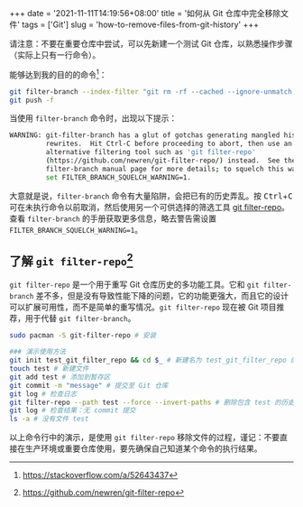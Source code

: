 +++
date = '2021-11-11T14:19:56+08:00'
title = '如何从 Git 仓库中完全移除文件'
tags = ['Git']
slug = 'how-to-remove-files-from-git-history'
+++

请注意：不要在重要仓库中尝试，可以先新建一个测试 Git 仓库，以熟悉操作步骤（实际上只有一行命令）。

能够达到我的目的的命令[^1]：

```sh
git filter-branch --index-filter "git rm -rf --cached --ignore-unmatch path_to_file" HEAD
git push -f
```

当使用 `filter-branch` 命令时，出现以下提示：

```sh
WARNING: git-filter-branch has a glut of gotchas generating mangled history
         rewrites.  Hit Ctrl-C before proceeding to abort, then use an
         alternative filtering tool such as 'git filter-repo'
         (https://github.com/newren/git-filter-repo/) instead.  See the
         filter-branch manual page for more details; to squelch this warning,
         set FILTER_BRANCH_SQUELCH_WARNING=1.
```

大意就是说，`filter-branch` 命令有大量陷阱，会把已有的历史弄乱。按 <kbd>Ctrl</kbd>+<kbd>C</kbd> 可在未执行命令以前取消，然后使用另一个可供选择的筛选工具 [git filter-repo](https://github.com/newren/git-filter-repo)。查看 `filter-branch` 的手册获取更多信息，略去警告需设置 `FILTER_BRANCH_SQUELCH_WARNING=1`。

## 了解 `git filter-repo`[^2]

`git filter-repo` 是一个用于重写 Git 仓库历史的多功能工具。它和 `git filter-branch` 差不多，但是没有导致性能下降的问题，它的功能更强大，而且它的设计可以扩展可用性，而不是简单的重写情况。`git filter-repo` 现在被 Git 项目推荐，用于代替 `git filter-branch`。

```sh
sudo pacman -S git-filter-repo # 安装

### 演示使用方法
git init test_git_filter_repo && cd $_ # 新建名为 test_git_filter_repo 的 Git 仓库，并打开
touch test # 新建文件
git add test # 添加到暂存区
git commit -m "message" # 提交至 Git 仓库
git log # 检查日志
git filter-repo --path test --force --invert-paths # 删除包含 test 的历史
git log # 检查结果：无 commit 提交
ls -a # 没有文件 test
```

以上命令行中的演示，是使用 `git filter-repo` 移除文件的过程，谨记：不要直接在生产环境或重要仓库使用，要先确保自己知道某个命令的执行结果。

[^1]: https://stackoverflow.com/a/52643437
[^2]: https://github.com/newren/git-filter-repo
